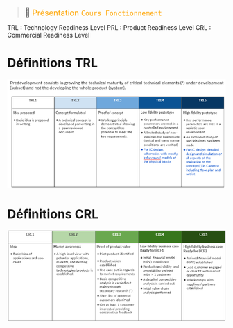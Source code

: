 > <span style="font-size: 1.5em">📖</span> <span style="color: orange; font-size: 1.3em;">Présentation `Cours Fonctionnement`</span>

TRL : Technology Readiness Level
PRL : Product Readiness Level
CRL : Commercial Readiness Level

# Définitions TRL
![](Screen/2022-12-16-10-42-31.png)

# Définitions CRL
![](Screen/2022-12-16-10-43-12.png)